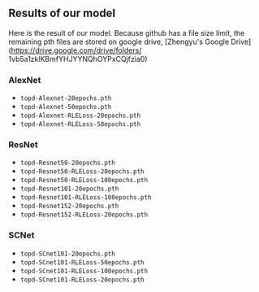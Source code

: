 ## Results of our model
Here is the result of our model. Because github has a file size limit, the remaining pth files are stored on google drive, [Zhengyu's Google Drive](https://drive.google.com/drive/folders/ 1vb5a1zklKBmfYHJYYNQhOYPxCQjfzia0)
### AlexNet
- `topd-Alexnet-20epochs.pth`
- `topd-Alexnet-50epochs.pth`
- `topd-Alexnet-RLELoss-20epochs.pth`
- `topd-Alexnet-RLELoss-50epochs.pth`
  
### ResNet
- `topd-Resnet50-20epochs.pth` 
- `topd-Resnet50-RLELoss-20epochs.pth` 
- `topd-Resnet50-RLELoss-100epochs.pth`
- `topd-Resnet101-20epochs.pth` 
- `topd-Resnet101-RLELoss-100epochs.pth` 
- `topd-Resnet152-20epochs.pth` 
-  `topd-Resnet152-RLELoss-20epochs.pth` 

### SCNet
- `topd-SCnet101-20epochs.pth`
- `topd-SCnet101-RLELoss-50epochs.pth`
- `topd-SCnet101-RLELoss-100epochs.pth`
- `topd-SCnet101-RLELoss-20epochs.pth`

